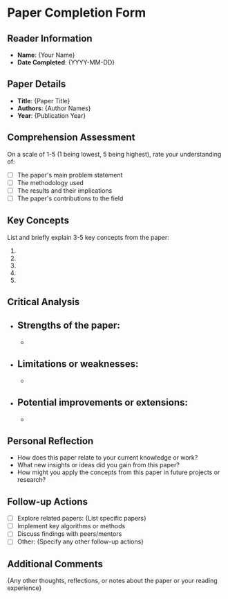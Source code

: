 # Paper Completion Form

## Reader Information

- **Name**: {Your Name}
- **Date Completed**: {YYYY-MM-DD}

## Paper Details

- **Title**: {Paper Title}
- **Authors**: {Author Names}
- **Year**: {Publication Year}

## Comprehension Assessment

On a scale of 1-5 (1 being lowest, 5 being highest), rate your understanding of:

- [ ] The paper's main problem statement
- [ ] The methodology used
- [ ] The results and their implications
- [ ] The paper's contributions to the field

## Key Concepts

List and briefly explain 3-5 key concepts from the paper:

1.
2.
3.
4.
5.

## Critical Analysis

- **Strengths of the paper**:
  -
  -
- **Limitations or weaknesses**:
  -
  -
- **Potential improvements or extensions**:
  -
  -

## Personal Reflection

- How does this paper relate to your current knowledge or work?
- What new insights or ideas did you gain from this paper?
- How might you apply the concepts from this paper in future projects or research?

## Follow-up Actions

- [ ] Explore related papers: {List specific papers}
- [ ] Implement key algorithms or methods
- [ ] Discuss findings with peers/mentors
- [ ] Other: {Specify any other follow-up actions}

## Additional Comments

{Any other thoughts, reflections, or notes about the paper or your reading experience}
